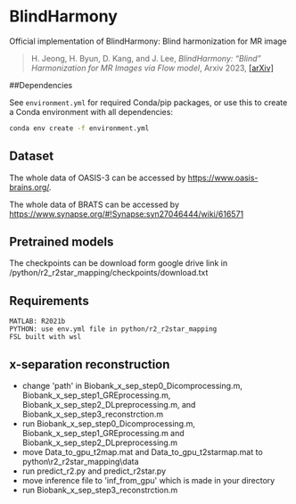 # BlindHarmony
Official implementation of BlindHarmony: Blind harmonization for MR image
> H. Jeong, H. Byun, D. Kang, and J. Lee, _BlindHarmony: “Blind” Harmonization for MR Images via Flow model_, Arxiv 2023,
> [[arXiv]]()

##Dependencies

See `environment.yml` for required Conda/pip packages, or use this to create a Conda environment with all dependencies:
```bash
conda env create -f environment.yml
```

## Dataset

The whole data of OASIS-3 can be accessed by https://www.oasis-brains.org/.

The whole data of BRATS can be accessed by https://www.synapse.org/#!Synapse:syn27046444/wiki/616571

## Pretrained models

The checkpoints can be download form google drive link in /python/r2_r2star_mapping/checkpoints/download.txt

## Requirements
```
MATLAB: R2021b
PYTHON: use env.yml file in python/r2_r2star_mapping
FSL built with wsl
```

## x-separation reconstruction
* change 'path' in Biobank_x_sep_step0_Dicomprocessing.m, Biobank_x_sep_step1_GREprocessing.m, Biobank_x_sep_step2_DLpreprocessing.m, and Biobank_x_sep_step3_reconstrction.m
* run Biobank_x_sep_step0_Dicomprocessing.m, Biobank_x_sep_step1_GREprocessing.m and Biobank_x_sep_step2_DLpreprocessing.m
* move Data_to_gpu_t2map.mat and Data_to_gpu_t2starmap.mat to python\r2_r2star_mapping\data
* run predict_r2.py and predict_r2star.py
* move inference file to 'inf_from_gpu' which is made in your directory
* run Biobank_x_sep_step3_reconstrction.m

